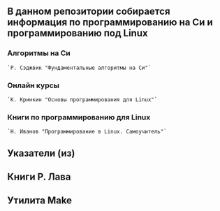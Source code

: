 ## В данном репозитории собирается информация по программированию на Си и программированию под Linux
### Алгоритмы на Си

	`Р. Сэджвик "Фундаментальные алгоритмы на Си"`
### Онлайн курсы
	`К. Кринкин "Основы программирования для Linux"`
### Книги по программированию для Linux
	`Н. Иванов "Программирование в Linux. Самоучитель"`
## 
## Указатели (из)
## Книги Р. Лава 
## Утилита Make